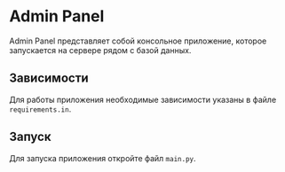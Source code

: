 # Admin Panel

Admin Panel представляет собой консольное приложение, которое запускается на сервере рядом с базой данных.

## Зависимости

Для работы приложения необходимые зависимости указаны в файле `requirements.in`.

## Запуск

Для запуска приложения откройте файл `main.py`.